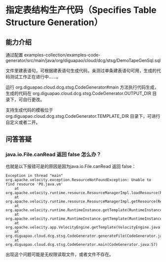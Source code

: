 # 指定表结构生产代码（Specifies Table Structure Generation）

## 能力介绍

通过配置 examples-collection/examples-code-generator/src/main/java/org/diguapao/cloud/dcg/stsg/DemoTapeGenSql.sql 

文件里建表语句，可根据建表语句生成代码，亲测过单条建表语句可用，生成的代码测试工作正在进行中……。

运行 org.diguapao.cloud.dcg.stsg.CodeGenerator#main 方法执行代码生成，生成的代码在 org.diguapao.cloud.dcg.stsg.CodeGenerator.OUTPUT_DIR 目录下，可自行更改。

支持生成代码的模板位于 org.diguapao.cloud.dcg.stsg.CodeGenerator.TEMPLATE_DIR 目录下，可进行自定义或者二开。

## 问答答疑

### java.io.File.canRead 返回 false 怎么办？

也就是以下报错可是的原因是因为java.io.File.canRead 返回 false：

```textmate
Exception in thread "main" org.apache.velocity.exception.ResourceNotFoundException: Unable to find resource 'PO.java.vm'
	at org.apache.velocity.runtime.resource.ResourceManagerImpl.loadResource(ResourceManagerImpl.java:465)
	at org.apache.velocity.runtime.resource.ResourceManagerImpl.getResource(ResourceManagerImpl.java:346)
	at org.apache.velocity.runtime.RuntimeInstance.getTemplate(RuntimeInstance.java:1677)
	at org.apache.velocity.runtime.RuntimeInstance.getTemplate(RuntimeInstance.java:1656)
	at org.apache.velocity.app.VelocityEngine.getTemplate(VelocityEngine.java:314)
	at org.diguapao.cloud.dcg.stsg.CodeGenerator.generateFile(CodeGenerator.java:77)
	at org.diguapao.cloud.dcg.stsg.CodeGenerator.main(CodeGenerator.java:57)
```

出现这个问题可能是无权限读取文件，或者文件不存在。